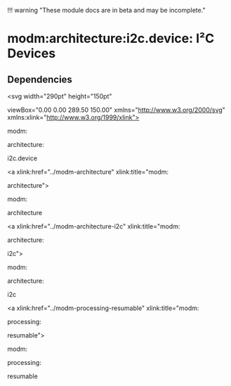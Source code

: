 !!! warning "These module docs are in beta and may be incomplete."

# modm:architecture:i2c.device: I²C Devices








## Dependencies

<?xml version="1.0" encoding="UTF-8" standalone="no"?>
<!DOCTYPE svg PUBLIC "-//W3C//DTD SVG 1.1//EN"
 "http://www.w3.org/Graphics/SVG/1.1/DTD/svg11.dtd">
<!-- Generated by graphviz version 2.38.0 (20140413.2041)
 -->
<!-- Title: modm:architecture:i2c.device Pages: 1 -->
<svg width="290pt" height="150pt"
 viewBox="0.00 0.00 289.50 150.00" xmlns="http://www.w3.org/2000/svg" xmlns:xlink="http://www.w3.org/1999/xlink">
<g id="graph0" class="graph" transform="scale(1 1) rotate(0) translate(4 146)">
<title>modm:architecture:i2c.device</title>
<polygon fill="white" stroke="none" points="-4,4 -4,-146 285.5,-146 285.5,4 -4,4"/>
<!-- modm_architecture_i2c_device -->
<g id="node1" class="node"><title>modm_architecture_i2c_device</title>
<polygon fill="lightgrey" stroke="black" stroke-width="2" points="183.5,-53 99.5,-53 99.5,-0 183.5,-0 183.5,-53"/>
<text text-anchor="middle" x="141.5" y="-37.8" font-family="Times New Roman,serif" font-size="14.00">modm:</text>
<text text-anchor="middle" x="141.5" y="-22.8" font-family="Times New Roman,serif" font-size="14.00">architecture:</text>
<text text-anchor="middle" x="141.5" y="-7.8" font-family="Times New Roman,serif" font-size="14.00">i2c.device</text>
</g>
<!-- modm_architecture -->
<g id="node2" class="node"><title>modm_architecture</title>
<g id="a_node2"><a xlink:href="../modm-architecture" xlink:title="modm:
architecture">
<polygon fill="lightgrey" stroke="black" points="81,-134.5 0,-134.5 0,-96.5 81,-96.5 81,-134.5"/>
<text text-anchor="middle" x="40.5" y="-119.3" font-family="Times New Roman,serif" font-size="14.00">modm:</text>
<text text-anchor="middle" x="40.5" y="-104.3" font-family="Times New Roman,serif" font-size="14.00">architecture</text>
</a>
</g>
</g>
<!-- modm_architecture_i2c_device&#45;&gt;modm_architecture -->
<g id="edge1" class="edge"><title>modm_architecture_i2c_device&#45;&gt;modm_architecture</title>
<path fill="none" stroke="black" d="M111.743,-53.1323C98.3469,-64.6715 82.5938,-78.241 69.3117,-89.682"/>
<polygon fill="black" stroke="black" points="66.6967,-87.315 61.4043,-96.4933 71.2652,-92.6187 66.6967,-87.315"/>
</g>
<!-- modm_architecture_i2c -->
<g id="node3" class="node"><title>modm_architecture_i2c</title>
<g id="a_node3"><a xlink:href="../modm-architecture-i2c" xlink:title="modm:
architecture:
i2c">
<polygon fill="lightgrey" stroke="black" points="183.5,-142 99.5,-142 99.5,-89 183.5,-89 183.5,-142"/>
<text text-anchor="middle" x="141.5" y="-126.8" font-family="Times New Roman,serif" font-size="14.00">modm:</text>
<text text-anchor="middle" x="141.5" y="-111.8" font-family="Times New Roman,serif" font-size="14.00">architecture:</text>
<text text-anchor="middle" x="141.5" y="-96.8" font-family="Times New Roman,serif" font-size="14.00">i2c</text>
</a>
</g>
</g>
<!-- modm_architecture_i2c_device&#45;&gt;modm_architecture_i2c -->
<g id="edge2" class="edge"><title>modm_architecture_i2c_device&#45;&gt;modm_architecture_i2c</title>
<path fill="none" stroke="black" d="M141.5,-53.1323C141.5,-61.1144 141.5,-70.0679 141.5,-78.6164"/>
<polygon fill="black" stroke="black" points="138,-78.7502 141.5,-88.7503 145,-78.7503 138,-78.7502"/>
</g>
<!-- modm_processing_resumable -->
<g id="node4" class="node"><title>modm_processing_resumable</title>
<g id="a_node4"><a xlink:href="../modm-processing-resumable" xlink:title="modm:
processing:
resumable">
<polygon fill="lightgrey" stroke="black" points="281.5,-142 201.5,-142 201.5,-89 281.5,-89 281.5,-142"/>
<text text-anchor="middle" x="241.5" y="-126.8" font-family="Times New Roman,serif" font-size="14.00">modm:</text>
<text text-anchor="middle" x="241.5" y="-111.8" font-family="Times New Roman,serif" font-size="14.00">processing:</text>
<text text-anchor="middle" x="241.5" y="-96.8" font-family="Times New Roman,serif" font-size="14.00">resumable</text>
</a>
</g>
</g>
<!-- modm_architecture_i2c_device&#45;&gt;modm_processing_resumable -->
<g id="edge3" class="edge"><title>modm_architecture_i2c_device&#45;&gt;modm_processing_resumable</title>
<path fill="none" stroke="black" d="M170.962,-53.1323C181.347,-62.1669 193.162,-72.4462 204.114,-81.9739"/>
<polygon fill="black" stroke="black" points="202.061,-84.8271 211.903,-88.7503 206.655,-79.546 202.061,-84.8271"/>
</g>
</g>
</svg>

